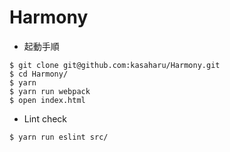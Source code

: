 # Harmony

* 起動手順

```
$ git clone git@github.com:kasaharu/Harmony.git
$ cd Harmony/
$ yarn
$ yarn run webpack
$ open index.html
```

* Lint check

```
$ yarn run eslint src/
```
